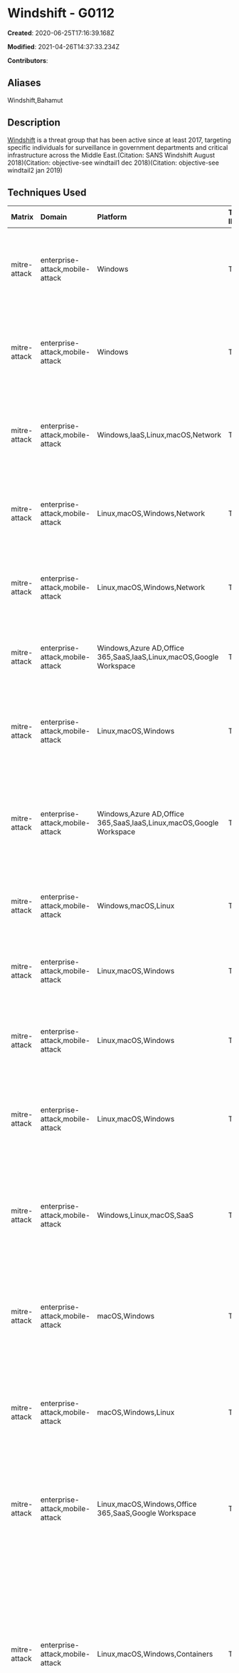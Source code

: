 # Windshift - G0112

**Created**: 2020-06-25T17:16:39.168Z

**Modified**: 2021-04-26T14:37:33.234Z

**Contributors**: 

## Aliases

Windshift,Bahamut

## Description

[Windshift](https://attack.mitre.org/groups/G0112) is a threat group that has been active since at least 2017, targeting specific individuals for surveillance in government departments and critical infrastructure across the Middle East.(Citation: SANS Windshift August 2018)(Citation: objective-see windtail1 dec 2018)(Citation: objective-see windtail2 jan 2019)

## Techniques Used

|Matrix|Domain|Platform|Technique ID|Technique Name|Use|
| :---| :---| :---| :---| :---| :---|
|mitre-attack|enterprise-attack,mobile-attack|Windows|T1547.001|Registry Run Keys / Startup Folder|[Windshift](https://attack.mitre.org/groups/G0112) has created LNK files in the Startup folder to establish persistence.(Citation: BlackBerry Bahamut)|
|mitre-attack|enterprise-attack,mobile-attack|Windows|T1047|Windows Management Instrumentation|[Windshift](https://attack.mitre.org/groups/G0112) has used WMI to collect information about target machines.(Citation: BlackBerry Bahamut)|
|mitre-attack|enterprise-attack,mobile-attack|Windows,IaaS,Linux,macOS,Network|T1082|System Information Discovery|[Windshift](https://attack.mitre.org/groups/G0112) has used malware to identify the computer name of a compromised host.(Citation: BlackBerry Bahamut)|
|mitre-attack|enterprise-attack,mobile-attack|Linux,macOS,Windows,Network|T1033|System Owner/User Discovery|[Windshift](https://attack.mitre.org/groups/G0112) has used malware to identify the username on a compromised host.(Citation: BlackBerry Bahamut)|
|mitre-attack|enterprise-attack,mobile-attack|Linux,macOS,Windows,Network|T1057|Process Discovery|[Windshift](https://attack.mitre.org/groups/G0112) has used malware to enumerate active processes.(Citation: BlackBerry Bahamut)|
|mitre-attack|enterprise-attack,mobile-attack|Windows,Azure AD,Office 365,SaaS,IaaS,Linux,macOS,Google Workspace|T1518|Software Discovery|[Windshift](https://attack.mitre.org/groups/G0112) has used malware to identify installed software.(Citation: BlackBerry Bahamut)|
|mitre-attack|enterprise-attack,mobile-attack|Linux,macOS,Windows|T1105|Ingress Tool Transfer|[Windshift](https://attack.mitre.org/groups/G0112) has used tools to deploy additional payloads to compromised hosts.(Citation: BlackBerry Bahamut)|
|mitre-attack|enterprise-attack,mobile-attack|Windows,Azure AD,Office 365,SaaS,IaaS,Linux,macOS,Google Workspace|T1518.001|Security Software Discovery|[Windshift](https://attack.mitre.org/groups/G0112) has used malware to identify installed AV and commonly used forensic and malware analysis tools.(Citation: BlackBerry Bahamut)|
|mitre-attack|enterprise-attack,mobile-attack|Windows,macOS,Linux|T1059.005|Visual Basic|[Windshift](https://attack.mitre.org/groups/G0112) has used Visual Basic 6 (VB6) payloads.(Citation: BlackBerry Bahamut)|
|mitre-attack|enterprise-attack,mobile-attack|Linux,macOS,Windows|T1071.001|Web Protocols|[Windshift](https://attack.mitre.org/groups/G0112) has used tools that communicate with C2 over HTTP.(Citation: BlackBerry Bahamut)|
|mitre-attack|enterprise-attack,mobile-attack|Linux,macOS,Windows|T1027|Obfuscated Files or Information|[Windshift](https://attack.mitre.org/groups/G0112) has used string encoding with floating point calculations.(Citation: BlackBerry Bahamut)|
|mitre-attack|enterprise-attack,mobile-attack|Linux,macOS,Windows|T1566.003|Spearphishing via Service|[Windshift](https://attack.mitre.org/groups/G0112) has used fake personas on social media to engage and target victims.(Citation: SANS Windshift August 2018)	|
|mitre-attack|enterprise-attack,mobile-attack|Windows,Linux,macOS,SaaS|T1189|Drive-by Compromise|[Windshift](https://attack.mitre.org/groups/G0112) has used compromised websites to register custom URL schemes on a remote system.(Citation: objective-see windtail1 dec 2018)|
|mitre-attack|enterprise-attack,mobile-attack|macOS,Windows|T1036.001|Invalid Code Signature|[Windshift](https://attack.mitre.org/groups/G0112) has used revoked certificates to sign malware.(Citation: objective-see windtail1 dec 2018)(Citation: SANS Windshift August 2018)|
|mitre-attack|enterprise-attack,mobile-attack|macOS,Windows,Linux|T1566.001|Spearphishing Attachment|[Windshift](https://attack.mitre.org/groups/G0112) has sent spearphishing emails with attachment to harvest credentials and deliver malware.(Citation: SANS Windshift August 2018)|
|mitre-attack|enterprise-attack,mobile-attack|Linux,macOS,Windows,Office 365,SaaS,Google Workspace|T1566.002|Spearphishing Link|[Windshift](https://attack.mitre.org/groups/G0112) has sent spearphishing emails with links to harvest credentials and deliver malware.(Citation: SANS Windshift August 2018)|
|mitre-attack|enterprise-attack,mobile-attack|Linux,macOS,Windows,Containers|T1036|Masquerading|[Windshift](https://attack.mitre.org/groups/G0112) has used icons mimicking MS Office files to mask malicious executables.(Citation: objective-see windtail1 dec 2018) [Windshift](https://attack.mitre.org/groups/G0112) has also attempted to hide executables by changing the file extension to ".scr" to mimic Windows screensavers.(Citation: BlackBerry Bahamut)|
|mitre-attack|enterprise-attack,mobile-attack|Linux,macOS,Windows|T1204.001|Malicious Link|[Windshift](https://attack.mitre.org/groups/G0112) has used links embedded in e-mails to lure victims into executing malicious code.(Citation: SANS Windshift August 2018)|
|mitre-attack|enterprise-attack,mobile-attack|Linux,macOS,Windows|T1204.002|Malicious File|[Windshift](https://attack.mitre.org/groups/G0112) has used e-mail attachments to lure victims into executing malicious code.(Citation: SANS Windshift August 2018)|
|mitre-attack|enterprise-attack,mobile-attack|Android,iOS|T1533|Data from Local System|[Windshift](https://attack.mitre.org/groups/G0112) has exfiltrated local account data and calendar information as part of Operation ROCK.(Citation: BlackBerry Bahamut)|
|mitre-attack|enterprise-attack,mobile-attack|Android,iOS|T1512|Video Capture|[Windshift](https://attack.mitre.org/groups/G0112) has included video recording in the malicious apps deployed as part of Operation BULL.(Citation: BlackBerry Bahamut)|
|mitre-attack|enterprise-attack,mobile-attack|Android,iOS|T1407|Download New Code at Runtime|[Windshift](https://attack.mitre.org/groups/G0112) has included malware functionality capable of downloading new DEX files at runtime during Operation BULL.(Citation: BlackBerry Bahamut)|
|mitre-attack|enterprise-attack,mobile-attack|Android,iOS|T1417.001|Keylogging|[Windshift](https://attack.mitre.org/groups/G0112) has included keylogging capabilities as part of Operation ROCK.(Citation: BlackBerry Bahamut)|
|mitre-attack|enterprise-attack,mobile-attack|iOS,Android|T1636.003|Contact List|[Windshift](https://attack.mitre.org/groups/G0112) has included contact list exfiltration in the malicious apps deployed as part of Operation BULL.(Citation: BlackBerry Bahamut)|
|mitre-attack|enterprise-attack,mobile-attack|Android,iOS|T1406|Obfuscated Files or Information|[Windshift](https://attack.mitre.org/groups/G0112) has encrypted application strings using AES in ECB mode and Blowfish, and stored strings encoded in hex during Operation BULL. Further, in Operation BULL, encryption keys were stored within the application’s launcher icon file.(Citation: BlackBerry Bahamut)|
|mitre-attack|enterprise-attack,mobile-attack|Android,iOS|T1636.004|SMS Messages|[Windshift](https://attack.mitre.org/groups/G0112) has included SMS message exfiltration in the malicious apps deployed as part of Operation BULL and Operation ROCK.(Citation: BlackBerry Bahamut)|
|mitre-attack|enterprise-attack,mobile-attack|Android,iOS|T1521.001|Symmetric Cryptography|[Windshift](https://attack.mitre.org/groups/G0112) has encrypted C2 communications using AES in CBC mode during Operation BULL and Operation ROCK.(Citation: BlackBerry Bahamut)|
|mitre-attack|enterprise-attack,mobile-attack|Android,iOS|T1632.001|Code Signing Policy Modification|[Windshift](https://attack.mitre.org/groups/G0112) has installed malicious MDM profiles on iOS devices as part of Operation ROCK.(Citation: BlackBerry Bahamut)|
|mitre-attack|enterprise-attack,mobile-attack|Android,iOS|T1420|File and Directory Discovery|[Windshift](https://attack.mitre.org/groups/G0112) has included file enumeration in the malicious apps deployed as part of Operation BULL and Operation ROCK.(Citation: BlackBerry Bahamut)|
|mitre-attack|enterprise-attack,mobile-attack|Android,iOS|T1430|Location Tracking|[Windshift](https://attack.mitre.org/groups/G0112) has included location tracking capabilities in the malicious apps deployed as part of Operation BULL and Operation ROCK.(Citation: BlackBerry Bahamut)|
|mitre-attack|enterprise-attack,mobile-attack|Android,iOS|T1426|System Information Discovery|[Windshift](https://attack.mitre.org/groups/G0112) has included system information enumeration in the malicious apps deployed as part of Operation BULL and Operation ROCK.(Citation: BlackBerry Bahamut)|
|mitre-attack|enterprise-attack,mobile-attack|Android,iOS|T1429|Audio Capture|[Windshift](https://attack.mitre.org/groups/G0112) has included phone call and audio recording capabilities in the malicious apps deployed as part of Operation BULL and Operation ROCK.(Citation: BlackBerry Bahamut)|
|mitre-attack|enterprise-attack,mobile-attack|Android,iOS|T1627.001|Geofencing|[Windshift](https://attack.mitre.org/groups/G0112) has region-locked their malicious applications during their Operation BULL campaign.(Citation: BlackBerry Bahamut)|
|mitre-attack|enterprise-attack,mobile-attack|Android,iOS|T1633.001|System Checks|[Windshift](https://attack.mitre.org/groups/G0112) has deployed anti-analysis capabilities during their Operation BULL campaign.(Citation: BlackBerry Bahamut)|
